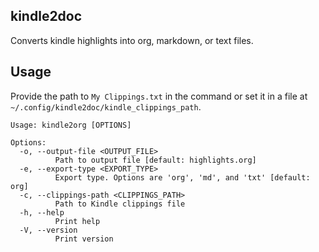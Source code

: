 ## kindle2doc
Converts kindle highlights into org, markdown, or text files.

## Usage
Provide the path to `My Clippings.txt` in the command or set it in a file at `~/.config/kindle2doc/kindle_clippings_path`.

```
Usage: kindle2org [OPTIONS]

Options:
  -o, --output-file <OUTPUT_FILE>
          Path to output file [default: highlights.org]
  -e, --export-type <EXPORT_TYPE>
          Export type. Options are 'org', 'md', and 'txt' [default: org]
  -c, --clippings-path <CLIPPINGS_PATH>
          Path to Kindle clippings file
  -h, --help
          Print help
  -V, --version
          Print version
```
